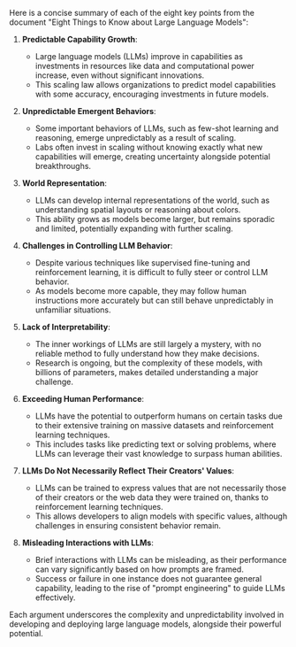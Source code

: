 Here is a concise summary of each of the eight key points from the document "Eight Things to Know about Large Language Models":

1. **Predictable Capability Growth**:
   - Large language models (LLMs) improve in capabilities as investments in resources like data and computational power increase, even without significant innovations.
   - This scaling law allows organizations to predict model capabilities with some accuracy, encouraging investments in future models.

2. **Unpredictable Emergent Behaviors**:
   - Some important behaviors of LLMs, such as few-shot learning and reasoning, emerge unpredictably as a result of scaling.
   - Labs often invest in scaling without knowing exactly what new capabilities will emerge, creating uncertainty alongside potential breakthroughs.

3. **World Representation**:
   - LLMs can develop internal representations of the world, such as understanding spatial layouts or reasoning about colors.
   - This ability grows as models become larger, but remains sporadic and limited, potentially expanding with further scaling.

4. **Challenges in Controlling LLM Behavior**:
   - Despite various techniques like supervised fine-tuning and reinforcement learning, it is difficult to fully steer or control LLM behavior.
   - As models become more capable, they may follow human instructions more accurately but can still behave unpredictably in unfamiliar situations.

5. **Lack of Interpretability**:
   - The inner workings of LLMs are still largely a mystery, with no reliable method to fully understand how they make decisions.
   - Research is ongoing, but the complexity of these models, with billions of parameters, makes detailed understanding a major challenge.

6. **Exceeding Human Performance**:
   - LLMs have the potential to outperform humans on certain tasks due to their extensive training on massive datasets and reinforcement learning techniques.
   - This includes tasks like predicting text or solving problems, where LLMs can leverage their vast knowledge to surpass human abilities.

7. **LLMs Do Not Necessarily Reflect Their Creators' Values**:
   - LLMs can be trained to express values that are not necessarily those of their creators or the web data they were trained on, thanks to reinforcement learning techniques.
   - This allows developers to align models with specific values, although challenges in ensuring consistent behavior remain.

8. **Misleading Interactions with LLMs**:
   - Brief interactions with LLMs can be misleading, as their performance can vary significantly based on how prompts are framed.
   - Success or failure in one instance does not guarantee general capability, leading to the rise of "prompt engineering" to guide LLMs effectively.

Each argument underscores the complexity and unpredictability involved in developing and deploying large language models, alongside their powerful potential.
